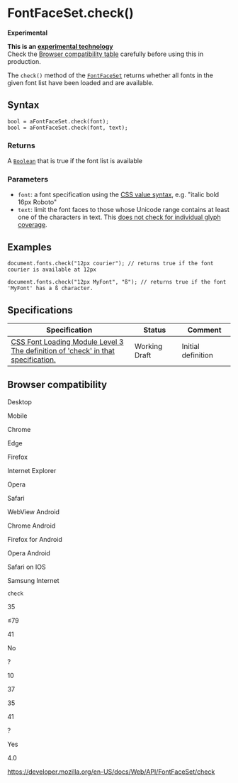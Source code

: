 FontFaceSet.check()
===================

**Experimental**

**This is an [experimental technology](https://developer.mozilla.org/en-US/docs/MDN/Guidelines/Conventions_definitions#experimental)**  
Check the [Browser compatibility table](#browser_compatibility) carefully before using this in production.

The `check()` method of the [`FontFaceSet`](../fontfaceset) returns whether all fonts in the given font list have been loaded and are available.

Syntax
------

    bool = aFontFaceSet.check(font);
    bool = aFontFaceSet.check(font, text);

### Returns

A [`Boolean`](https://developer.mozilla.org/en-US/docs/Web/JavaScript/Reference/Global_Objects/Boolean) that is true if the font list is available

### Parameters

-   `font`: a font specification using the [CSS value syntax](https://developer.mozilla.org/en-US/docs/Web), e.g. "italic bold 16px Roboto"
-   `text`: limit the font faces to those whose Unicode range contains at least one of the characters in text. This [does not check for individual glyph coverage](https://lists.w3.org/Archives/Public/www-style/2015Aug/0330.html).

Examples
--------

    document.fonts.check("12px courier"); // returns true if the font courier is available at 12px

    document.fonts.check("12px MyFont", "ß"); // returns true if the font 'MyFont' has a ß character.

Specifications
--------------

<table><thead><tr class="header"><th>Specification</th><th>Status</th><th>Comment</th></tr></thead><tbody><tr class="odd"><td><a href="https://drafts.csswg.org/css-font-loading/#font-face-set-check">CSS Font Loading Module Level 3<br />
<span class="small">The definition of 'check' in that specification.</span></a></td><td><span class="spec-wd">Working Draft</span></td><td>Initial definition</td></tr></tbody></table>

Browser compatibility
---------------------

Desktop

Mobile

Chrome

Edge

Firefox

Internet Explorer

Opera

Safari

WebView Android

Chrome Android

Firefox for Android

Opera Android

Safari on IOS

Samsung Internet

`check`

35

≤79

41

No

?

10

37

35

41

?

Yes

4.0

<a href="https://developer.mozilla.org/en-US/docs/Web/API/FontFaceSet/check" class="_attribution-link">https://developer.mozilla.org/en-US/docs/Web/API/FontFaceSet/check</a>
